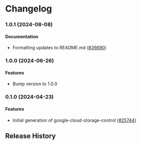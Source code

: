 # Changelog

### 1.0.1 (2024-08-08)

#### Documentation

* Formatting updates to README.md ([#26690](https://github.com/googleapis/google-cloud-ruby/issues/26690)) 

### 1.0.0 (2024-06-26)

#### Features

* Bump version to 1.0.0 

### 0.1.0 (2024-04-23)

#### Features

* Initial generation of google-cloud-storage-control ([#25744](https://github.com/googleapis/google-cloud-ruby/issues/25744)) 

## Release History
